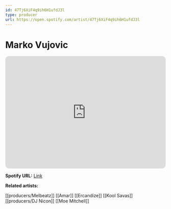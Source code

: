 ```yaml
---
id: 47Tj6XiF4q9ih6H1ufdJ3l
type: producer
url: https://open.spotify.com/artist/47Tj6XiF4q9ih6H1ufdJ3l
---
```

# Marko Vujovic

<iframe style="border-radius:12px" src="https://open.spotify.com/embed/artist/47Tj6XiF4q9ih6H1ufdJ3l" width="100%" height="352" frameBorder="0" allowfullscreen="" allow="autoplay; clipboard-write; encrypted-media; fullscreen; picture-in-picture" loading="lazy"></iframe>

**Spotify URL:** [Link](https://open.spotify.com/artist/47Tj6XiF4q9ih6H1ufdJ3l)

**Related artists:**

[[producers/Melbeatz]]
[[Amar]]
[[Ercandize]]
[[Kool Savas]]
[[producers/DJ Nicon]]
[[Moe Mitchell]]
